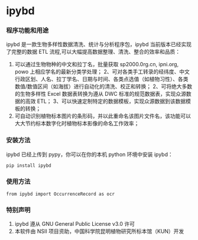 # ipybd

### 程序功能和用途

ipybd 是一款生物多样性数据清洗、统计与分析程序包，ipybd 当前版本已经实现了完整的数据 ETL 流程,可以大幅提高数据整理、清洗、整合的效率和品质：

1. 可以通过生物物种的中文和拉丁名，批量获取 sp2000.0rg.cn, ipni.org, powo 上相应学名的最新分类学处理；
2、可对各类手工转录的经纬度、中文行政区划、人名、拉丁学名、日期与时间、各类点选值（如植物习性）、各类数值/数值区间（如海拔）进行自动化的清洗、校正和转换；
2、可将绝大多数的生物多样性 Excel 数据表转换为遵从 DWC 标准的规范数据表，实现众源数据的高效 ETL；
3、可以快速定制特定的数据模板，实现众源数据到该数据模板的转换；
4. 可自动识别植物标本图片的条形码，并以此重命名该图片文件名，该功能可以大大节约标本数字化时植物标本影像的命名工作效率；


### 安装方法

ipybd 已经上传到 pypy，你可以在你的本机 python 环境中安装 ipybd：

```
pip install ipybd
```
### 使用方法

```
from ipybd import OccurrenceRecord as ocr

```



### 特别声明

1. ipybd 遵从 GNU General Public License v3.0 许可    
2. 本软件由 NSII 项目资助，中国科学院昆明植物研究所标本馆（KUN）开发
